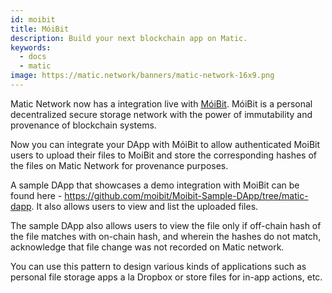 ```yaml
---
id: moibit
title: MóiBit
description: Build your next blockchain app on Matic.
keywords:
  - docs
  - matic
image: https://matic.network/banners/matic-network-16x9.png 
---
```

Matic Network now has a integration live with [MóiBit](https://www.moibit.io/). MóiBit is a personal decentralized secure storage network with the power of immutability and provenance of blockchain systems.

Now you can integrate your DApp with MóiBit to allow authenticated MoiBit users to upload their files to MoiBit and store the corresponding hashes of the files on Matic Network for provenance purposes. 

A sample DApp that showcases a demo integration with MoiBit can be found here - https://github.com/moibit/Moibit-Sample-DApp/tree/matic-dapp. It also allows users to view and list the uploaded files.

The sample DApp also allows users to view the file only if off-chain hash of the file matches with on-chain hash, and wherein the hashes do not match, acknowledge that file change was not recorded on Matic network.

You can use this pattern to design various kinds of applications such as personal file storage apps a la Dropbox or store files for in-app actions, etc.
